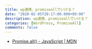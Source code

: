 ```yaml
---
title: wp連携、promiseallでいける？
date: "2020-02-05T20:17:00.000+09:00"
description: wp連携、promiseallでいける？
categories: [WordPress, PromiseAll]
comments: false
---
```


- [Promise\.all\(\) \- JavaScript \| MDN](https://developer.mozilla.org/ja/docs/Web/JavaScript/Reference/Global_Objects/Promise/all)